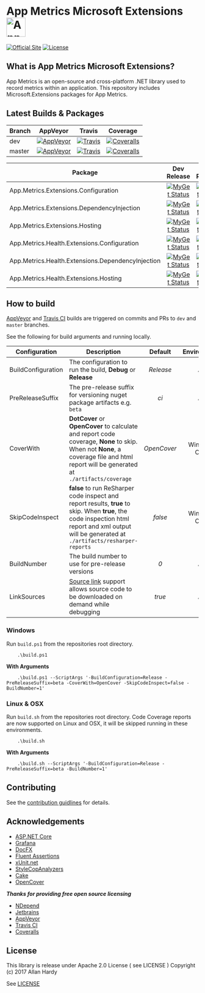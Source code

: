 # App Metrics Microsoft Extensions <img src="https://avatars0.githubusercontent.com/u/29864085?v=4&s=200" alt="App Metrics" width="50px"/> 
[![Official Site](https://img.shields.io/badge/site-appmetrics-blue.svg?style=flat-square)](http://app-metrics.io/getting-started/intro.html) [![License](https://img.shields.io/badge/License-Apache%202.0-blue.svg?style=flat-square)](https://opensource.org/licenses/Apache-2.0)

## What is App Metrics Microsoft Extensions?

App Metrics is an open-source and cross-platform .NET library used to record metrics within an application. This repository includes Microsoft.Extensions packages for App Metrics.

## Latest Builds & Packages

|Branch|AppVeyor|Travis|Coverage|
|------|:--------:|:--------:|:--------:|
|dev|[![AppVeyor](https://img.shields.io/appveyor/ci/alhardy/microsoftextensions/dev.svg?style=flat-square&label=appveyor%20build)](https://ci.appveyor.com/project/alhardy/appmetrics/branch/dev)|[![Travis](https://img.shields.io/travis/AppMetrics/MicrosoftExtensions/dev.svg?style=flat-square&label=travis%20build)](https://travis-ci.org/alhardy/AppMetrics)|[![Coveralls](https://img.shields.io/coveralls/AppMetrics/MicrosoftExtensions/dev.svg?style=flat-square)](https://coveralls.io/github/AppMetrics/MicrosoftExtensions?branch=dev)
|master|[![AppVeyor](https://img.shields.io/appveyor/ci/alhardy/microsoftextensions/master.svg?style=flat-square&label=appveyor%20build)](https://ci.appveyor.com/project/alhardy/appmetrics/branch/master)| [![Travis](https://img.shields.io/travis/AppMetrics/MicrosoftExtensions/master.svg?style=flat-square&label=travis%20build)](https://travis-ci.org/alhardy/AppMetrics)| [![Coveralls](https://img.shields.io/coveralls/AppMetrics/MicrosoftExtensions/master.svg?style=flat-square)](https://coveralls.io/github/AppMetrics/MicrosoftExtensions?branch=master)|

|Package|Dev Release|Pre-Release|Release|
|------|:--------:|:--------:|:--------:|
|App.Metrics.Extensions.Configuration|[![MyGet Status](https://img.shields.io/myget/appmetrics/v/App.Metrics.Extensions.Configuration.svg?style=flat-square)](https://www.myget.org/feed/appmetrics/package/nuget/App.Metrics.Extensions.Configuration)|[![NuGet Status](https://img.shields.io/nuget/vpre/App.Metrics.Extensions.Configuration.svg?style=flat-square)](https://www.nuget.org/packages/App.Metrics.Extensions.Configuration/)|[![NuGet Status](https://img.shields.io/nuget/v/App.Metrics.Extensions.Configuration.svg?style=flat-square)](https://www.nuget.org/packages/App.Metrics.Extensions.Configuration/)
|App.Metrics.Extensions.DependencyInjection|[![MyGet Status](https://img.shields.io/myget/appmetrics/v/App.Metrics.Extensions.DependencyInjection.svg?style=flat-square)](https://www.myget.org/feed/appmetrics/package/nuget/App.Metrics.Extensions.DependencyInjection)|[![NuGet Status](https://img.shields.io/nuget/vpre/App.Metrics.Extensions.DependencyInjection.svg?style=flat-square)](https://www.nuget.org/packages/App.Metrics.Extensions.DependencyInjection/)|[![NuGet Status](https://img.shields.io/nuget/v/App.Metrics.Extensions.DependencyInjection.svg?style=flat-square)](https://www.nuget.org/packages/App.Metrics.Extensions.DependencyInjection/)
|App.Metrics.Extensions.Hosting|[![MyGet Status](https://img.shields.io/myget/appmetrics/v/App.Metrics.Extensions.Hosting.svg?style=flat-square)](https://www.myget.org/feed/appmetrics/package/nuget/App.Metrics.Extensions.Hosting)|[![NuGet Status](https://img.shields.io/nuget/vpre/App.Metrics.Extensions.Hosting.svg?style=flat-square)](https://www.nuget.org/packages/App.Metrics.Extensions.Hosting/)|[![NuGet Status](https://img.shields.io/nuget/v/App.Metrics.Extensions.Hosting.svg?style=flat-square)](https://www.nuget.org/packages/App.Metrics.Extensions.Hosting/)
|App.Metrics.Health.Extensions.Configuration|[![MyGet Status](https://img.shields.io/myget/appmetrics/v/App.Metrics.Health.Extensions.Configuration.svg?style=flat-square)](https://www.myget.org/feed/appmetrics/package/nuget/App.Metrics.Health.Extensions.Configuration)|[![NuGet Status](https://img.shields.io/nuget/vpre/App.Metrics.Health.Extensions.Configuration.svg?style=flat-square)](https://www.nuget.org/packages/App.Metrics.Health.Extensions.Configuration/)|[![NuGet Status](https://img.shields.io/nuget/v/App.Metrics.Health.Extensions.Configuration.svg?style=flat-square)](https://www.nuget.org/packages/App.Metrics.Health.Extensions.Configuration/)
|App.Metrics.Health.Extensions.DependencyInjection|[![MyGet Status](https://img.shields.io/myget/appmetrics/v/App.Metrics.Health.Extensions.DependencyInjection.svg?style=flat-square)](https://www.myget.org/feed/appmetrics/package/nuget/App.Metrics.Health.Extensions.DependencyInjection)|[![NuGet Status](https://img.shields.io/nuget/vpre/App.Metrics.Health.Extensions.DependencyInjection.svg?style=flat-square)](https://www.nuget.org/packages/App.Metrics.Health.Extensions.DependencyInjection/)|[![NuGet Status](https://img.shields.io/nuget/v/App.Metrics.Health.Extensions.DependencyInjection.svg?style=flat-square)](https://www.nuget.org/packages/App.Metrics.Health.Extensions.DependencyInjection/)|
|App.Metrics.Health.Extensions.Hosting|[![MyGet Status](https://img.shields.io/myget/appmetrics/v/App.Metrics.Health.Extensions.Hosting.svg?style=flat-square)](https://www.myget.org/feed/appmetrics/package/nuget/App.Metrics.Extensions.Hosting)|[![NuGet Status](https://img.shields.io/nuget/vpre/App.Metrics.Health.Extensions.Hosting.svg?style=flat-square)](https://www.nuget.org/packages/App.Metrics.Health.Extensions.Hosting/)|[![NuGet Status](https://img.shields.io/nuget/v/App.Metrics.Health.Extensions.Hosting.svg?style=flat-square)](https://www.nuget.org/packages/App.Metrics.Health.Extensions.Hosting/)

## How to build

[AppVeyor](https://ci.appveyor.com/project/alhardy/appmetrics/branch/master) and [Travis CI](https://travis-ci.org/alhardy/AppMetrics) builds are triggered on commits and PRs to `dev` and `master` branches.

See the following for build arguments and running locally.

|Configuration|Description|Default|Environment|Required|
|------|--------|:--------:|:--------:|:--------:|
|BuildConfiguration|The configuration to run the build, **Debug** or **Release** |*Release*|All|Optional|
|PreReleaseSuffix|The pre-release suffix for versioning nuget package artifacts e.g. `beta`|*ci*|All|Optional|
|CoverWith|**DotCover** or **OpenCover** to calculate and report code coverage, **None** to skip. When not **None**, a coverage file and html report will be generated at `./artifacts/coverage`|*OpenCover*|Windows Only|Optional|
|SkipCodeInspect|**false** to run ReSharper code inspect and report results, **true** to skip. When **true**, the code inspection html report and xml output will be generated at `./artifacts/resharper-reports`|*false*|Windows Only|Optional|
|BuildNumber|The build number to use for pre-release versions|*0*|All|Optional|
|LinkSources|[Source link](https://github.com/ctaggart/SourceLink) support allows source code to be downloaded on demand while debugging|*true*|All|Optional|


### Windows

Run `build.ps1` from the repositories root directory.

```
	.\build.ps1
```

**With Arguments**

```
	.\build.ps1 --ScriptArgs '-BuildConfiguration=Release -PreReleaseSuffix=beta -CoverWith=OpenCover -SkipCodeInspect=false -BuildNumber=1'
```

### Linux & OSX

Run `build.sh` from the repositories root directory. Code Coverage reports are now supported on Linux and OSX, it will be skipped running in these environments.

```
	.\build.sh
```

**With Arguments**


```
	.\build.sh --ScriptArgs '-BuildConfiguration=Release -PreReleaseSuffix=beta -BuildNumber=1'
```
## Contributing

See the [contribution guidlines](CONTRIBUTING.md) for details.

## Acknowledgements

* [ASP.NET Core](https://github.com/aspnet)
* [Grafana](https://grafana.com/)
* [DocFX](https://dotnet.github.io/docfx/)
* [Fluent Assertions](http://www.fluentassertions.com/)
* [xUnit.net](https://xunit.github.io/)
* [StyleCopAnalyzers](https://github.com/DotNetAnalyzers/StyleCopAnalyzers)
* [Cake](https://github.com/cake-build/cake)
* [OpenCover](https://github.com/OpenCover/opencover)

***Thanks for providing free open source licensing***

* [NDepend](http://www.ndepend.com/) 
* [Jetbrains](https://www.jetbrains.com/dotnet/) 
* [AppVeyor](https://www.appveyor.com/)
* [Travis CI](https://travis-ci.org/)
* [Coveralls](https://coveralls.io/)

## License

This library is release under Apache 2.0 License ( see LICENSE ) Copyright (c) 2017 Allan Hardy

See [LICENSE](https://github.com/AppMetrics/MicrosoftExtensions/blob/master/LICENSE)
